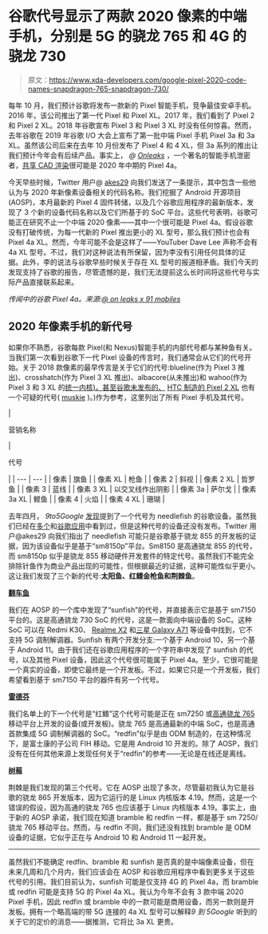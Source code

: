 # 谷歌代号显示了两款 2020 像素的中端手机，分别是 5G 的骁龙 765 和 4G 的骁龙 730

> 原文：<https://www.xda-developers.com/google-pixel-2020-code-names-snapdragon-765-snapdragon-730/>

每年 10 月，我们预计谷歌将发布一款新的 Pixel 智能手机，竞争最佳安卓手机。2016 年，该公司推出了第一代 Pixel 和 Pixel XL。2017 年，我们看到了 Pixel 2 和 Pixel 2 XL。2018 年谷歌宣布 Pixel 3 和 Pixel 3 XL 时没有任何惊喜。然而，去年谷歌在 2019 年谷歌 I/O 大会上宣布了第一批中端 Pixel 手机 Pixel 3a 和 3a XL。虽然该公司后来在去年 10 月份发布了 Pixel 4 和 4 XL，但 3a 系列的推出让我们预计今年会有后续产品。事实上， *@ [Onleaks](https://twitter.com/OnLeaks)* ，一个著名的智能手机泄密者，[共享 CAD 渲染](https://www.xda-developers.com/google-pixel-4a-leaked-renders-punch-hole-display-headphone-jack/)很可能是 2020 年中期的 Pixel 4a。

今天早些时候，Twitter 用户@ [akes29](https://twitter.com/akes29) 向我们发送了一条提示，其中包含一些他认为与 2020 年新像素设备相关的代码名称。我们挖掘了 Android 开源项目(AOSP)，本月最新的 Pixel 4 固件转储，以及几个谷歌应用程序的最新版本，发现了 3 个新的设备代码名称以及它们所基于的 SoC 平台。这些代号表明，谷歌可能正在研究不止一个中端 2020 像素——其中一个很可能是 Pixel 4a。假设谷歌没有打破传统，为每一代新的 Pixel 推出更小的 XL 型号，那么我们预计也会有 Pixel 4a XL。然而，今年可能不会是这样了——YouTuber Dave Lee 声称不会有 4a XL 型号。不过，我们对这种说法有所保留，因为李没有引用任何具体的证据。此外，李的说法与谷歌早些时候关于存在 XL 型号的报道相矛盾。我们今天的发现支持了谷歌的报告，尽管遗憾的是，我们无法提前这么长时间将这些代号与实际产品直接联系起来。

*传闻中的谷歌 Pixel 4a。来源:[@ on leaks x 91 mobiles](https://www.91mobiles.com/hub/google-pixel-4a-design-renders-punch-hole-display-exclusive/)*

## 2020 年像素手机的新代号

如果你不熟悉，谷歌每款 Pixel(和 Nexus)智能手机的内部代号都与某种鱼有关。当我们第一次看到谷歌下一代 Pixel 设备的传言时，我们通常会从它们的代号开始。关于 2018 款像素的最早传言是关于它们的代号:blueline(作为 Pixel 3 推出)、crosshatch(作为 Pixel 3 XL 推出)、albacore(从未推出)和 wahoo(作为 Pixel 3 和 3 XL 的[统一内核)。甚至谷歌未发布的、](https://www.xda-developers.com/wahoo-google-pixel-2018/) [HTC 制造的 Pixel 2 XL](https://www.xda-developers.com/htc-u11-google-pixel-2-xl-muskie/) 也有一个可疑的代号( [muskie](https://www.xda-developers.com/unreleased-htc-google-pixel-2-with-3830-mah-battery/) )。)作为参考，这里列出了所有 Pixel 手机及其代号。

| 

营销名称

 | 

代号

 |
| --- | --- |
| 像素 | 旗鱼 |
| 像素 XL | 枪鱼 |
| 像素 2 | 斜视 |
| 像素 2 XL | 哲罗鱼 |
| 像素 3 | 蓝线 |
| 像素 3 XL | 以交叉线作出阴影 |
| 像素 3a | 萨尔戈 |
| 像素 3a XL | 鲣鱼 |
| 像素 4 | 火焰 |
| 像素 4 XL | 珊瑚 |

去年四月， *9to5Google* [发现](https://www.xda-developers.com/google-pixel-4-xl-mysterious-third-device-codename/)提到了一个代号为 needlefish 的谷歌设备。虽然我们已经在[多个](https://twitter.com/MishaalRahman/status/1206394771423584256)和[谷歌应用](https://www.xda-developers.com/google-pixel-4-camera-features-google-camera-leak/)中看到过，但是这种代号的设备还没有发布。Twitter 用户@akes29 向我们指出了 needlefish 可能只是谷歌基于骁龙 855 的开发板的证据，因为该设备似乎是基于“sm8150p”平台。Sm8150 是高通骁龙 855 的代号，而 sm8150p 似乎是骁龙 855 移动硬件开发套件的特定代号。虽然我们不能完全排除针鱼作为商业产品出现的可能性，但根据最近的证据，这种可能性似乎更小。这让我们发现了三个新的代号:**太阳鱼、红鳍金枪鱼和荆棘鱼**。

[**翻车鱼**](https://en.wikipedia.org/wiki/Ocean_sunfish)

我们在 AOSP 的一个库中发现了“sunfish”的代号，并直接表示它是基于 sm7150 平台的。这是高通骁龙 730 SoC 的代号，这是一款面向中端设备的 SoC。这种 SoC 可以在 Redmi K30、 [Realme X2](https://www.xda-developers.com/realme-x2-review-snapdragon-730g-gaming/) 和[三星 Galaxy A71](https://www.xda-developers.com/samsung-galaxy-a71-punch-hole-display-64mp-quad-rear-camera/) 等设备中找到，它不支持 5G 调制解调器。Sunfish 有两个开发分支:一个基于 Android 10，另一个基于 Android 11。由于我们还在谷歌应用程序的一个字符串中发现了 sunfish 的代号，以及其他 Pixel 设备，因此这个代号很可能属于 Pixel 4a。至少，它很可能是一个真实的设备，即使它最终是一个开发板。不过，如果它只是一个开发板，我们希望看到基于 sm7150 平台的器件有另一个代号。

[**雷德芬**](https://en.wikipedia.org/wiki/European_perch)

我们名单上的下一个代号是“红鳍”这个代号可能是正在 sm7250 或[高通骁龙 765](https://www.xda-developers.com/qualcomm-snapdragon-765-processor-specifications-features/) 移动平台上开发的设备(或开发板)。骁龙 765 是高通最新的中端 SoC，也是高通首款集成 5G 调制解调器的 SoC。“redfin”似乎是由 ODM 制造的，在这种情况下，是富士康的子公司 FIH 移动。它是用 Android 10 开发的。除了 AOSP，我们没有在任何其他来源上发现任何关于“redfin”的参考——无论是在线还是离线。

[**树莓**](https://en.wikipedia.org/wiki/Bramble_shark)

荆棘是我们发现的第三个代号。它在 AOSP 出现了多次，尽管最初我认为它是谷歌的骁龙 865 开发版本，因为它运行的是 Linux 内核版本 4.19。然而，这是一个错误的假设，因为高通的骁龙 765 也应该基于 Linux 内核版本 4.19。事实上，由于新的 AOSP 承诺，我们现在知道 bramble 和 redfin 一样，都是基于 sm 7250/骁龙 765 移动平台。然而，与 redfin 不同，我们还没有找到 bramble 是 ODM 设备的证据，它似乎正在与 Android 10 和 Android 11 一起开发。

* * *

虽然我们不能确定 redfin、bramble 和 sunfish 是否真的是中端像素设备，但在未来几周和几个月内，我们应该会在 AOSP 和谷歌应用程序中看到更多关于这些代号的引用。我们目前认为，sunfish 可能是仅支持 4G 的 Pixel 4a，而 bramble 或 redfin 可能是支持 5G 的 Pixel 4a XL。我认为今年不会有 3 款中端 2020 Pixel 手机，因此 redfin 或 bramble 中的一款可能是商用设备，而另一款则是开发板。拥有一个略高端的带 5G 连接的 4a XL 型号可以解释*9 到 5Google* 听到的关于它的定价的消息——据推测，它将比 3a XL 更贵。